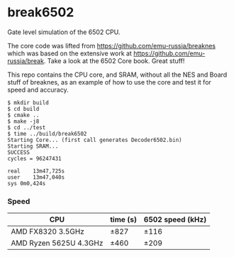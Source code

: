 # break6502

Gate level simulation of the 6502 CPU.  

The core code was lifted from https://github.com/emu-russia/breaknes which was based on the extensive work at https://github.com/emu-russia/break.
Take a look at the 6502 Core book. Great stuff!

This repo contains the CPU core, and SRAM, without all the NES and Board stuff of breaknes, as an example of how to use the core and test it for speed and accuracy.

```
$ mkdir build
$ cd build
$ cmake ..
$ make -j8
$ cd ../test
$ time ../build/break6502
Starting Core... (first call generates Decoder6502.bin)
Starting SRAM...
SUCCESS
cycles = 96247431

real	13m47,725s
user	13m47,040s
sys	0m0,424s
```

### Speed

| CPU | time (s) | 6502 speed (kHz) |
| --- | --- | --- |
| AMD FX8320 3.5GHz      | ±827 | ±116 |
| AMD Ryzen 5625U 4.3GHz | ±460 | ±209 |
